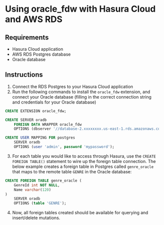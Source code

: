 # Using oracle_fdw with Hasura Cloud and AWS RDS

## Requirements

- Hasura Cloud application
- AWS RDS Postgres database
- Oracle database

## Instructions

1. Connect the RDS Postgres to your Hasura Cloud application
2. Run the following commands to install the `oracle_fdw` extension, and connect your Oracle database (filling in the correct connection string and credentials for your Oracle database)

```sql
CREATE EXTENSION oracle_fdw;

CREATE SERVER oradb
    FOREIGN DATA WRAPPER oracle_fdw
    OPTIONS (dbserver '//database-2.xxxxxxxx.us-east-1.rds.amazonaws.com:1521/mydb');

CREATE USER MAPPING FOR postgres
    SERVER oradb
    OPTIONS (user 'admin', password 'mypassword');
```

3. For each table you would like to access through Hasura, use the `CREATE FOREIGN TABLE()` statement to wire up the foreign table connection. The below example creates a foreign table in Postgres called `genre_oracle` that maps to the remote table `GENRE` in the Oracle database:

```sql
CREATE FOREIGN TABLE genre_oracle (
    GenreId int NOT NULL,
    Name varchar(120)
)
    SERVER oradb
    OPTIONS (table 'GENRE');
```

4. Now, all foreign tables created should be available for querying and insert/delete mutations.


